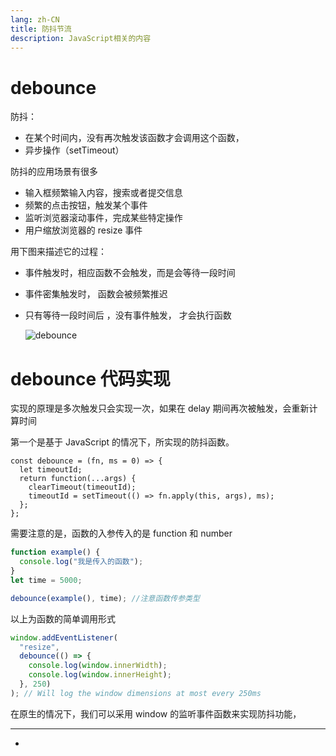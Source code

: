 ```yaml
---
lang: zh-CN
title: 防抖节流
description: JavaScript相关的内容
---
```


# debounce

防抖：

- 在某个时间内，没有再次触发该函数才会调用这个函数，
- 异步操作（setTimeout）

防抖的应用场景有很多

- 输入框频繁输入内容，搜索或者提交信息
- 频繁的点击按钮，触发某个事件
- 监听浏览器滚动事件，完成某些特定操作
- 用户缩放浏览器的 resize 事件

用下图来描述它的过程：

- 事件触发时，相应函数不会触发，而是会等待一段时间

- 事件密集触发时， 函数会被频繁推迟

- 只有等待一段时间后 ，没有事件触发， 才会执行函数

  ![debounce](~@/img/debounce.webp)

# debounce 代码实现

实现的原理是多次触发只会实现一次，如果在 delay 期间再次被触发，会重新计算时间

第一个是基于 JavaScript 的情况下，所实现的防抖函数。

```js[1,2,5]
const debounce = (fn, ms = 0) => {
  let timeoutId;
  return function(...args) {
    clearTimeout(timeoutId);
    timeoutId = setTimeout(() => fn.apply(this, args), ms);
  };
};
```

需要注意的是，函数的入参传入的是 function 和 number

```js
function example() {
  console.log("我是传入的函数");
}
let time = 5000;

debounce(example(), time); //注意函数传参类型
```

以上为函数的简单调用形式

```js
window.addEventListener(
  "resize",
  debounce(() => {
    console.log(window.innerWidth);
    console.log(window.innerHeight);
  }, 250)
); // Will log the window dimensions at most every 250ms
```

在原生的情况下，我们可以采用 window 的监听事件函数来实现防抖功能，

---

-
